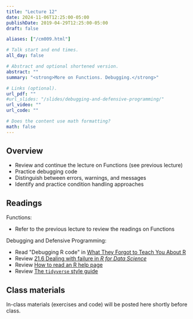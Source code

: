 ```yaml
---
title: "Lecture 12"
date: 2024-11-06T12:25:00-05:00
publishDate: 2019-04-29T12:25:00-05:00
draft: false

aliases: ["/cm009.html"]

# Talk start and end times.
all_day: false

# Abstract and optional shortened version.
abstract: ""
summary: "<strong>More on Functions. Debugging.</strong>"

# Links (optional).
url_pdf: ""
#url_slides: "/slides/debugging-and-defensive-programming/"
url_video: ""
url_code: ""

# Does the content use math formatting?
math: false
---
```




## Overview

* Review and continue the lecture on Functions (see previous lecture)
* Practice debugging code 
* Distinguish between errors, warnings, and messages
* Identify and practice condition handling approaches

<!--
* Introduce `traceback()` and explain how to read it
-->


## Readings

Functions:
* Refer to the previous lecture to review the readings on Functions

Debugging and Defensive Programming:
* Read "Debugging R code" in [What They Forgot to Teach You About R](https://rstats.wtf/debugging-r)
* Review [21.6 Dealing with failure in *R for Data Science*](http://r4ds.had.co.nz/iteration.html#dealing-with-failure)
* Review [How to read an R help page](http://socviz.co/appendix.html#how-to-read-an-r-help-page)
* Review [The `tidyverse` style guide](http://style.tidyverse.org/)


## Class materials

In-class materials (exercises and code) will be posted here shortly before class.

<!--
Run the code below in your console to download today’s in-class exercises: `usethis::use_course("css-materials/debugging-and-defensive-programming")`
-->

<!--
* [Bugs and styling code](/notes/style-guide/)
* [Debugging and condition handling](/notes/condition-handling/)
* [*Naming things*](http://www2.stat.duke.edu/~rcs46/lectures_2015/01-markdown-git/slides/naming-slides/naming-slides.pdf) - by Jenny Bryan. A concise guide to naming files.
-->
